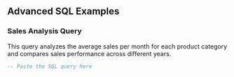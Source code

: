 ## Advanced SQL Examples

### Sales Analysis Query

This query analyzes the average sales per month for each product category and compares sales performance across different years.

```sql
-- Paste the SQL query here
